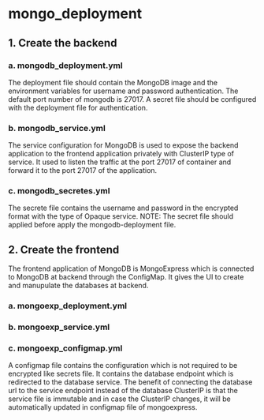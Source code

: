 # mongo_deployment
## 1. Create the backend
### a. mongodb_deployment.yml
The deployment file should contain the MongoDB image and the environment variables for username and password authentication. The default port number of mongodb is 27017.
A secret file should be configured with the deployment file for authentication.

### b. mongodb_service.yml
The service configuration for MongoDB is used to expose the backend application to the frontend application privately with ClusterIP type of service. It used to listen the traffic at the port 27017 of container and forward it to the port 27017 of the application.
### c. mongodb_secretes.yml
The secrete file contains the username and password in the encrypted format with the type of Opaque service.
NOTE: The secret file should applied before apply the mongodb-deployment file.

## 2. Create the frontend
The frontend application of MongoDB is MongoExpress which is connected to MongoDB at backend through the ConfigMap. It gives the UI to create and manupulate the databases at backend.
### a. mongoexp_deployment.yml
### b. mongoexp_service.yml
### c. mongoexp_configmap.yml
A configmap file contains the configuration which is not required to be encrypted like secrets file. It contains the database endpoint which is redirected to the database service. The benefit of connecting the database url to the service endpoint instead of the database ClusterIP is that the service file is immutable and in case the ClusterIP changes, it will be automatically updated in configmap file of mongoexpress.